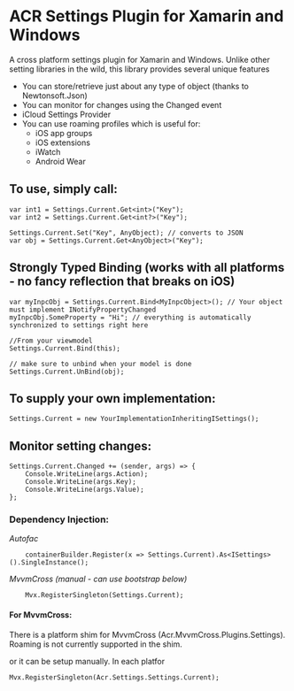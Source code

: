 ﻿# ACR Settings Plugin for Xamarin and Windows
A cross platform settings plugin for Xamarin and Windows.  Unlike other setting libraries in the wild, this library provides several unique features

* You can store/retrieve just about any type of object (thanks to Newtonsoft.Json)
* You can monitor for changes using the Changed event
* iCloud Settings Provider
* You can use roaming profiles which is useful for:
    * iOS app groups
    * iOS extensions
    * iWatch
    * Android Wear


## To use, simply call:

    var int1 = Settings.Current.Get<int>("Key");
    var int2 = Settings.Current.Get<int?>("Key");

    Settings.Current.Set("Key", AnyObject); // converts to JSON
    var obj = Settings.Current.Get<AnyObject>("Key");

## Strongly Typed Binding (works with all platforms - no fancy reflection that breaks on iOS)

    var myInpcObj = Settings.Current.Bind<MyInpcObject>(); // Your object must implement INotifyPropertyChanged
    myInpcObj.SomeProperty = "Hi"; // everything is automatically synchronized to settings right here

    //From your viewmodel
    Settings.Current.Bind(this);

    // make sure to unbind when your model is done
    Settings.Current.UnBind(obj);

## To supply your own implementation:

    Settings.Current = new YourImplementationInheritingISettings();


## Monitor setting changes:

    Settings.Current.Changed += (sender, args) => {
        Console.WriteLine(args.Action);
        Console.WriteLine(args.Key);
        Console.WriteLine(args.Value);
    };

### Dependency Injection:

*Autofac*

        containerBuilder.Register(x => Settings.Current).As<ISettings>().SingleInstance();

*MvvmCross (manual - can use bootstrap below)*

        Mvx.RegisterSingleton(Settings.Current);


#### For MvvmCross:
There is a platform shim for MvvmCross (Acr.MvvmCross.Plugins.Settings).  Roaming is not currently supported in the shim.

or it can be setup manually.  In each platfor

    Mvx.RegisterSingleton(Acr.Settings.Settings.Current);


